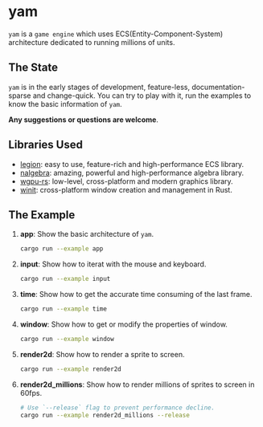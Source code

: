 # yam

`yam` is a `game engine` which uses ECS(Entity-Component-System) architecture dedicated to running millions of units.

## The State

`yam` is in the early stages of development, feature-less, documentation-sparse and change-quick. You can try to play with it, run the examples to know the basic information of `yam`.

**Any suggestions or questions are welcome**.

## Libraries Used

* [legion](https://github.com/amethyst/legion): easy to use, feature-rich and high-performance ECS library.
* [nalgebra](https://github.com/dimforge/nalgebra): amazing, powerful and high-performance algebra library.
* [wgpu-rs](https://github.com/gfx-rs/wgpu-rs): low-level, cross-platform and modern graphics library.
* [winit](https://github.com/rust-windowing/winit): cross-platform window creation and management in Rust.

## The Example

1. **app**: Show the basic architecture of `yam`.

    ```bash
    cargo run --example app
    ```

2. **input**: Show how to iterat with the mouse and keyboard.

    ```bash
    cargo run --example input
    ```

3. **time**: Show how to get the accurate time consuming of the last frame.

    ```bash
    cargo run --example time
    ```

4. **window**: Show how to get or modify the properties of window.

    ```bash
    cargo run --example window
    ```

5. **render2d**: Show how to render a sprite to screen.

    ```bash
    cargo run --example render2d
    ```

6. **render2d_millions**: Show how to render millions of sprites to screen in 60fps.

    ```bash
    # Use `--release` flag to prevent performance decline.
    cargo run --example render2d_millions --release
    ```
